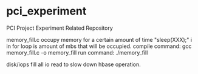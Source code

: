 # pci_experiment
PCI Project Experiment Related Repository

memory_fill.c occupy memory for a certain amount of time "sleep(XXX);"
i in for loop is amount of mbs that will be occupied.
compile command: gcc memory_fill.c -o memory_fill
run command: ./memory_fill

disk/iops fill all io read to slow down hbase operation.
